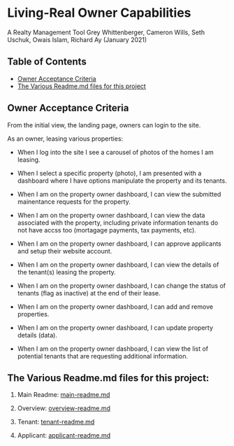 # Living-Real Owner Capabilities
A Realty Management Tool
Grey Whittenberger, Cameron Wills, Seth Uschuk, Owais Islam, Richard Ay
(January 2021)


## Table of Contents
* [Owner Acceptance Criteria](#owner-acceptance-criteria)
* [The Various Readme.md files for this project](#the-various-readme.md-files-for-this-project)

## Owner Acceptance Criteria

From the initial view, the landing page, owners can login to the site.  

As an owner, leasing various properties:

* When I log into the site I see a carousel of photos of the homes I am leasing.

* When I select a specific property (photo), I am presented with a dashboard where I have options manipulate the property and its tenants.

* When I am on the property owner dashboard, I can view the submitted mainentance requests for the property.

* When I am on the property owner dashboard, I can view the data associated with the property, including private information tenants do not have accss too (mortagage payments, tax payments, etc).

* When I am on the property owner dashboard, I can approve applicants and setup their website account.

* When I am on the property owner dashboard, I can view the details of the tenant(s) leasing the property.

* When I am on the property owner dashboard, I can change the status of tenants (flag as inactive) at the end of their lease.

* When I am on the property owner dashboard, I can add and remove properties.

* When I am on the property owner dashboard, I can update property details (data).

* When I am on the property owner dashboard, I can view the list of potential tenants that are requesting additional information.


## The Various Readme.md files for this project:

1) Main Readme: [main-readme.md](../README.md)

2) Overview: [overview-readme.md](overview-readme.md)

3) Tenant:  [tenant-readme.md](tenant-readme.md) 

4) Applicant: [applicant-readme.md](applicant-readme.md)


